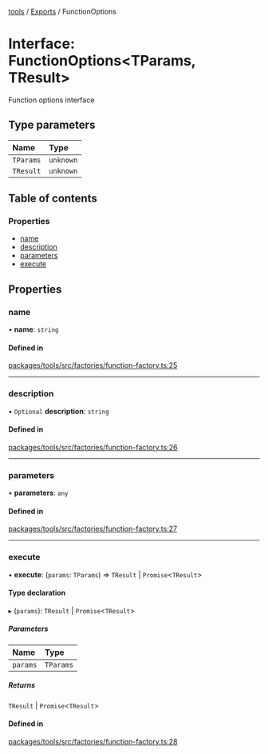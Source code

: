 <!-- 
 ⚠️  AUTO-GENERATED FILE - DO NOT EDIT MANUALLY
 This file is automatically generated by scripts/docs-generator.js
 To make changes, edit the source TypeScript files or update the generator script
-->

[tools](../../) / [Exports](../modules) / FunctionOptions

# Interface: FunctionOptions\<TParams, TResult\>

Function options interface

## Type parameters

| Name | Type |
| :------ | :------ |
| `TParams` | `unknown` |
| `TResult` | `unknown` |

## Table of contents

### Properties

- [name](FunctionOptions#name)
- [description](FunctionOptions#description)
- [parameters](FunctionOptions#parameters)
- [execute](FunctionOptions#execute)

## Properties

### name

• **name**: `string`

#### Defined in

[packages/tools/src/factories/function-factory.ts:25](https://github.com/woojubb/robota/blob/0afecc12922d97d2c8ac7599fd937e359f3be1c5/packages/tools/src/factories/function-factory.ts#L25)

___

### description

• `Optional` **description**: `string`

#### Defined in

[packages/tools/src/factories/function-factory.ts:26](https://github.com/woojubb/robota/blob/0afecc12922d97d2c8ac7599fd937e359f3be1c5/packages/tools/src/factories/function-factory.ts#L26)

___

### parameters

• **parameters**: `any`

#### Defined in

[packages/tools/src/factories/function-factory.ts:27](https://github.com/woojubb/robota/blob/0afecc12922d97d2c8ac7599fd937e359f3be1c5/packages/tools/src/factories/function-factory.ts#L27)

___

### execute

• **execute**: (`params`: `TParams`) => `TResult` \| `Promise`\<`TResult`\>

#### Type declaration

▸ (`params`): `TResult` \| `Promise`\<`TResult`\>

##### Parameters

| Name | Type |
| :------ | :------ |
| `params` | `TParams` |

##### Returns

`TResult` \| `Promise`\<`TResult`\>

#### Defined in

[packages/tools/src/factories/function-factory.ts:28](https://github.com/woojubb/robota/blob/0afecc12922d97d2c8ac7599fd937e359f3be1c5/packages/tools/src/factories/function-factory.ts#L28)
